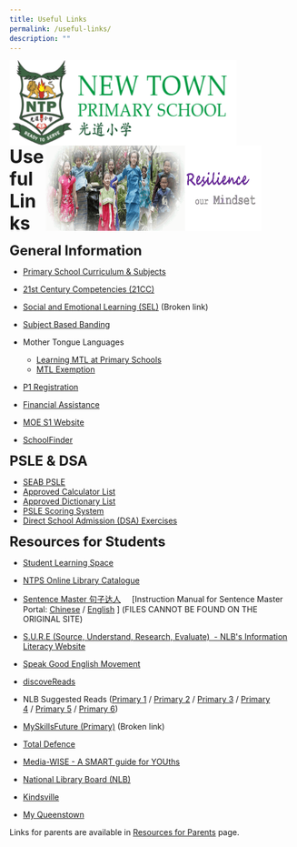 ```yaml
---
title: Useful Links
permalink: /useful-links/
description: ""
---
```



<img src="/images/logosub.png" style="width:400px;height:150px;margin-left:0px;" align = "left">

<img src="/images/Header%20GIF.gif" style="width:380px;height:150px;margin-right:60px;" align = "right">
<br><br><br><br><br><br>

**<font size=6>Useful Links</font>**

**<font size=5>General Information</font>**


*   [Primary School Curriculum & Subjects](https://www.moe.gov.sg/primary/curriculum)  
    
*   [21st Century Competencies (21CC)](https://www.moe.gov.sg/education-in-sg/21st-century-competencies)  
    
*   [Social and Emotional Learning (SEL)](https://www.moe.gov.sg/programmes/social-and-emotional-learning)  (Broken link) 
    
*   [Subject Based Banding](https://www.moe.gov.sg/primary/curriculum/subject-based-banding)
*   Mother Tongue Languages

     *   [Learning MTL at Primary Schools](https://www.moe.gov.sg/primary/curriculum/mother-tongue-languages/learning-in-school)
     *   [MTL Exemption](https://www.moe.gov.sg/primary/curriculum/mother-tongue-languages/exemption)

*   [P1 Registration](https://www.moe.gov.sg/primary/p1-registration)
*   [Financial Assistance](https://www.moe.gov.sg/financial-matters/financial-assistance)
*   [MOE S1 Website](https://www.moe.gov.sg/s1-posting)
*   [SchoolFinder](https://go.gov.sg/schoolfinder)

  
**<font size=5>PSLE & DSA</font>**

*   [SEAB PSLE](https://www.seab.gov.sg/home/examinations/psle) 
*   [Approved Calculator List](https://www.seab.gov.sg/home/examinations/approved-calculators) 
*   [Approved Dictionary List](https://www.seab.gov.sg/home/examinations/approved-dictionaries) 
*   [PSLE Scoring System](https://www.moe.gov.sg/microsites/psle-fsbb/psle/main.html)
*   [Direct School Admission (DSA) Exercises](https://www.moe.gov.sg/secondary/dsa)

  
**<font size=5>Resources for Students</font>**


*   [Student Learning Space](https://vle.learning.moe.edu.sg/)  
    
*   [NTPS Online Library Catalogue](https://schoolibrary.moe.edu.sg/newtownpri)
*   [Sentence Master 句子达人](http://www.sentencemaster.net/)     \[Instruction Manual for Sentence Master Portal: [Chinese](https://newtownpri-moe-edu-sg-admin.cwp.sg/wbn/slot/u2959/Home/Links/Sentence%20Master%20Web%20Learning%20Instruction%20Manual%20%28Chinese%29%20v3.pdf) / [English](https://newtownpri-moe-edu-sg-admin.cwp.sg/wbn/slot/u2959/Home/Links/Sentence%20Master%20Web%20Learning%20Instruction%20Manual%20%28English%29%20v2.pdf) \]  (FILES CANNOT BE FOUND ON THE ORIGINAL SITE)
*   [S.U.R.E (Source, Understand, Research, Evaluate)  - NLB's Information Literacy Website](https://www.nlb.gov.sg/sure/)
*   [Speak Good English Movement](https://www.goodenglish.org.sg/)
*   [discoveReads](https://childrenandteens.nlb.gov.sg/)
*   NLB Suggested Reads ([Primary 1](https://eresources.nlb.gov.sg/ereads/discovereads?level=p1) / [Primary 2](https://eresources.nlb.gov.sg/ereads/discovereads?level=p2) / [Primary 3](https://eresources.nlb.gov.sg/ereads/discovereads?level=p3) / [Primary 4](https://eresources.nlb.gov.sg/ereads/discovereads?level=p4) / [Primary 5](https://eresources.nlb.gov.sg/ereads/discovereads?level=p5) / [Primary 6](https://eresources.nlb.gov.sg/ereads/discovereads?level=p6))

  

*   [MySkillsFuture (Primary)](https://www.myskillsfuture.sg/content/student/en/primary.html) (Broken link)
*   [Total Defence](https://www.totaldefence.sg/)
*   [Media-WISE - A SMART guide for YOUths](https://www.betterinternet.sg/)
*   [National Library Board (NLB)](https://www.nlb.gov.sg/)
*   [Kindsville](https://kindsville.kindness.sg/)
*   [My Queenstown](http://www.queenstown.org.sg/)

Links for parents are available in [Resources for Parents](https://moe-newtownpri-staging.netlify.app/for-parents/resources-for-parents) page.